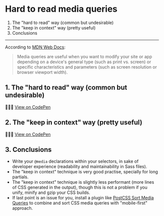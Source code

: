 # Hard to read media queries

1. The "hard to read" way (common but undesirable)
2. The "keep in context" way (pretty useful)
3. Conclusions

---

According to [MDN Web Docs](https://developer.mozilla.org/en-US/docs/Web/CSS/Media_Queries/Using_media_queries):

> Media queries are useful when you want to modify your site or app depending on a device's general type (such as print vs. screen) or specific characteristics and parameters (such as screen resolution or browser viewport width).

## 1. The "hard to read" way (common but undesirable)

👨🏻‍💻 [View on CodePen](https://codepen.io/nadalsol/pen/NWbXeKW)

## 2. The "keep in context" way (pretty useful)

👨🏻‍💻 [View on CodePen](https://codepen.io/nadalsol/pen/wvopRMw)

## 3. Conclusions

- Write your `@media` declarations within your selectors, in sake of developer experience (readability and maintainability in Sass files).
- The "keep in context" technique is very good practise, specially for long partials.
- The "keep in context" technique is slightly less performant (more lines of CSS generated in the output), though this is not a problem if you unify, minify and gzip your CSS builds.
- If last point is an issue for you, install a plugin like [PostCSS Sort Media Queries](https://github.com/solversgroup/postcss-sort-media-queries) to combine and sort CSS media queries with "mobile-first" approach.
